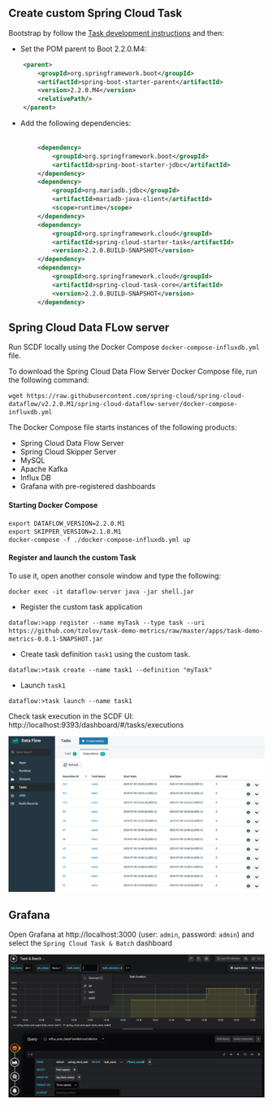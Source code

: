 
## Create custom Spring Cloud Task

Bootstrap by follow the [Task development instructions](https://docs.spring.io/spring-cloud-task/docs/2.0.0.RELEASE/reference/htmlsingle/#getting-started-developing-first-task) and then: 

* Set the POM parent to Boot 2.2.0.M4:

```xml
	<parent>
		<groupId>org.springframework.boot</groupId>
		<artifactId>spring-boot-starter-parent</artifactId>
		<version>2.2.0.M4</version>
		<relativePath/>
	</parent>
``` 

* Add the following dependencies: 

```xml

		<dependency>
			<groupId>org.springframework.boot</groupId>
			<artifactId>spring-boot-starter-jdbc</artifactId>
		</dependency>
		<dependency>
			<groupId>org.mariadb.jdbc</groupId>
			<artifactId>mariadb-java-client</artifactId>
			<scope>runtime</scope>
		</dependency>
		<dependency>
			<groupId>org.springframework.cloud</groupId>
			<artifactId>spring-cloud-starter-task</artifactId>
			<version>2.2.0.BUILD-SNAPSHOT</version>
		</dependency>
		<dependency>
			<groupId>org.springframework.cloud</groupId>
			<artifactId>spring-cloud-task-core</artifactId>
			<version>2.2.0.BUILD-SNAPSHOT</version>
		</dependency>

``` 

## Spring Cloud Data FLow server

Run SCDF locally using the Docker Compose `docker-compose-influxdb.yml` file.

To download the Spring Cloud Data Flow Server Docker Compose file, run the following command:
```
wget https://raw.githubusercontent.com/spring-cloud/spring-cloud-dataflow/v2.2.0.M1/spring-cloud-dataflow-server/docker-compose-influxdb.yml
```

The Docker Compose file starts instances of the following products:

* Spring Cloud Data Flow Server
* Spring Cloud Skipper Server
* MySQL
* Apache Kafka
* Influx DB
* Grafana with pre-registered dashboards

#### Starting Docker Compose

```
export DATAFLOW_VERSION=2.2.0.M1
export SKIPPER_VERSION=2.1.0.M1
docker-compose -f ./docker-compose-influxdb.yml up
```

#### Register and launch the custom Task

To use it, open another console window and type the following:

```
docker exec -it dataflow-server java -jar shell.jar
```

* Register the custom task application
```
dataflow:>app register --name myTask --type task --uri https://github.com/tzolov/task-demo-metrics/raw/master/apps/task-demo-metrics-0.0.1-SNAPSHOT.jar

```

* Create task definition `task1` using the custom task.
```
dataflow:>task create --name task1 --definition "myTask"
```

* Launch `task1`
```
dataflow:>task launch --name task1
```

Check task execution in the SCDF UI: http://localhost:9393/dashboard/#/tasks/executions

![scdf tasks](./docs/scdf-task.png "SCDF Tasks")

## Grafana 

Open Grafana at http://localhost:3000 (user: `admin`, password: `admin`) and select the `Spring Cloud Task & Batch` dashboard 

![grafana task](./docs/grafana-task.png "Grafana Task")
